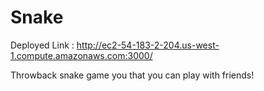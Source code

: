 # Snake

Deployed Link : http://ec2-54-183-2-204.us-west-1.compute.amazonaws.com:3000/

Throwback snake game you that you can play with friends!

